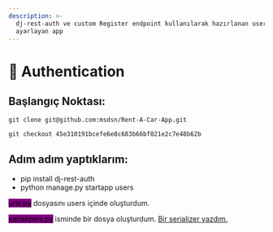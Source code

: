```yaml
---
description: >-
  dj-rest-auth ve custom Register endpoint kullanılarak hazırlanan user girişini
  ayarlayan app
---
```


# 🚪 Authentication

## Başlangıç Noktası:

`git clone git@github.com:msdsn/Rent-A-Car-App.git`

`git checkout 45e310191bcefe6e8c683b66bf021e2c7e48b62b`

## Adım adım yaptıklarım:

* pip install dj-rest-auth
* python manage.py startapp users

<mark style="background-color:purple;">urls.py</mark> dosyasını users içinde oluşturdum. &#x20;

<mark style="background-color:purple;">serializers.py</mark> isminde bir dosya oluşturdum. [Bir serializer yazdım.](register-serializer.md)
